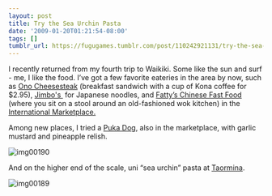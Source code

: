 ```yaml
---
layout: post
title: Try the Sea Urchin Pasta
date: '2009-01-20T01:21:54-08:00'
tags: []
tumblr_url: https://fugugames.tumblr.com/post/110242921131/try-the-sea-urchin-pasta
---
```

I recently returned from my fourth trip to Waikiki. Some like the sun and surf - me, I like the food. I’ve got a few favorite eateries in the area by now, such as [Ono Cheesesteak](http://www.onocheesesteak.com/) (breakfast sandwich with a cup of Kona coffee for $2.95), [Jimbo's&nbsp;](http://onokinegrindz.typepad.com/ono_kine_grindz/2005/04/jimbos.html)&nbsp;for Japanese noodles, and&nbsp;[Fatty’s Chinese Fast Food](http://www.yelp.com/biz/fattys-chinese-fast-food-honolulu) (where you sit on a stool around an old-fashioned wok kitchen) in the [International Marketplace.](http://www.internationalmarketplacewaikiki.com/)

Among new places, I tried a [Puka Dog](http://www.pukadog.com/), also in the marketplace, with garlic mustard and pineapple relish.

![img00190](http://itshardtofondlepenguins.com/wp-content/uploads/2009/01/img00190-300x240.jpg "img00190")

And on the higher end of the scale, uni “sea urchin” pasta at [Taormina](http://taorminarestaurant.com/).

![img00189](http://itshardtofondlepenguins.com/wp-content/uploads/2009/01/img00189-300x240.jpg "img00189")

